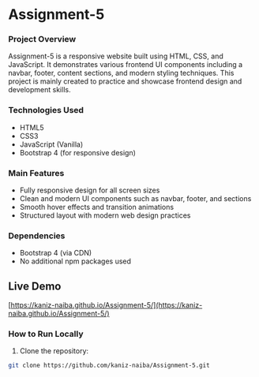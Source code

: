 # Assignment-5

### Project Overview
Assignment-5 is a responsive website built using HTML, CSS, and JavaScript. It demonstrates various frontend UI components including a navbar, footer, content sections, and modern styling techniques. This project is mainly created to practice and showcase frontend design and development skills.


### Technologies Used
- HTML5
- CSS3
- JavaScript (Vanilla)
- Bootstrap 4 (for responsive design)

### Main Features
- Fully responsive design for all screen sizes
- Clean and modern UI components such as navbar, footer, and sections
- Smooth hover effects and transition animations
- Structured layout with modern web design practices

### Dependencies
- Bootstrap 4 (via CDN)
- No additional npm packages used

## Live Demo

[https://kaniz-naiba.github.io/Assignment-5/](https://kaniz-naiba.github.io/Assignment-5/)

### How to Run Locally
1. Clone the repository:  
```bash
git clone https://github.com/kaniz-naiba/Assignment-5.git

